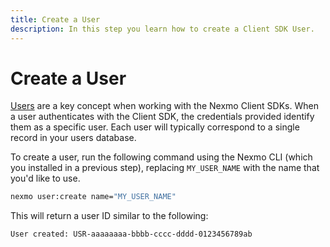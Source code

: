 ```yaml
---
title: Create a User
description: In this step you learn how to create a Client SDK User.
---
```


# Create a User

[Users](/conversation/concepts/user) are a key concept when working with the Nexmo Client SDKs. When a user authenticates with the Client SDK, the credentials provided identify them as a specific user. Each user will typically correspond to a single record in your users database.

To create a user, run the following command using the Nexmo CLI (which you installed in a previous step), replacing `MY_USER_NAME` with the name that you'd like to use.

```bash
nexmo user:create name="MY_USER_NAME"
```

This will return a user ID similar to the following:

```bash
User created: USR-aaaaaaaa-bbbb-cccc-dddd-0123456789ab
```
